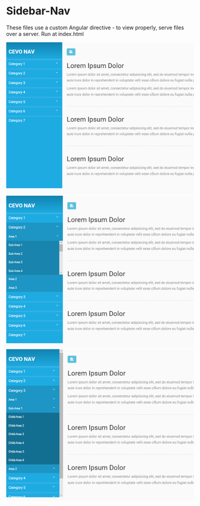 # Sidebar-Nav
These files use a custom Angular directive - to view properly, serve files over a server.
Run at index.html

![neutral screenshot](https://github.com/alipok/Sidebar-Nav/blob/angular-edit/screenshots/nav%201.PNG?raw=true)
![nested category screenshot](https://github.com/alipok/Sidebar-Nav/blob/angular-edit/screenshots/nav%202.PNG?raw=true)
![nested category with scroll screenshot](https://github.com/alipok/Sidebar-Nav/blob/angular-edit/screenshots/nav%203.PNG?raw=true)
